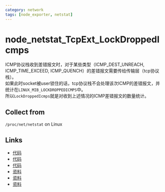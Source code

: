 ```yaml
---
category: network
tags: [node_exporter, netstat]
---
```

# node_netstat_TcpExt_LockDroppedIcmps

ICMP协议栈收到差错报文时，对于某些类型（ICMP_DEST_UNREACH, ICMP_TIME_EXCEED, ICMP_QUENCH）的差错报文需要传给传输层（tcp协议栈）。  
如果此时socket被user锁住的话，tcp协议栈不会处理该次ICMP的差错报文，并统计在`LINUX_MIB_LOCKDROPPEDICMPS`中。   
所以`LockDroppedIcmps`就是对收到上述情况的ICMP差错报文的数量统计。

## Collect from

`/proc/net/netstat` on Linux

## Links

- [代码](https://github.com/prometheus/node_exporter/blob/master/collector/netstat_linux.go#L97)
- [代码](https://github.com/torvalds/linux/blob/master/net/ipv4/tcp_ipv4.c#L463)
- [代码](https://github.com/torvalds/linux/blob/master/net/ipv4/icmp.c#L943)
- [资料](https://github.com/run/kernel-tcp/blob/master/linux-net-kernel/net/ipv4/tcp_ipv4.c#L445)
- [资料](https://tools.ietf.org/html/rfc1122#page-39)
- [资料](https://github.com/moooofly/MarkSomethingDown/blob/master/Linux/TCP%20%E7%9B%B8%E5%85%B3%E7%BB%9F%E8%AE%A1%E4%BF%A1%E6%81%AF%E8%AF%A6%E8%A7%A3.md)
